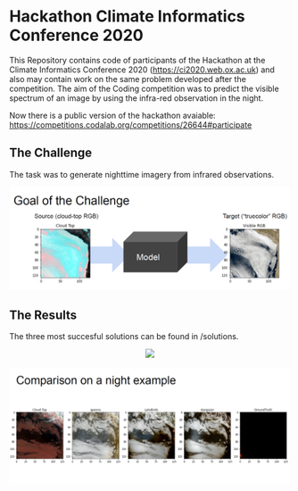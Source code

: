 # Hackathon Climate Informatics Conference 2020
This Repository contains code of participants of the Hackathon at the Climate Informatics Conference 2020 (https://ci2020.web.ox.ac.uk) and also may contain work on the same problem developed after the competition. The aim of the Coding competition was to predict the visible spectrum of an image by using the infra-red observation in the night.

Now there is a public version of the hackathon avaiable: https://competitions.codalab.org/competitions/26644#participate

## The Challenge
The task was to generate nighttime imagery from infrared observations.
<p align="center">
  <img src="images/challenge_goal.PNG" />
</p>

## The Results
The three most succesful solutions can be found in /solutions.

<p align="center">
  <img src="images/reslts_hackathon_ci.PNG" />
</p>

<p align="center">
  <img src="images/comparison_night.PNG" />
</p>
